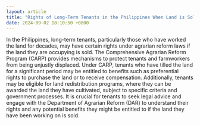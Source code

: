 ```yaml
---
layout: article
title: "Rights of Long-Term Tenants in the Philippines When Land is Sold"
date: 2024-09-02 18:10:50 +0800
---
```


<p>In the Philippines, long-term tenants, particularly those who have worked the land for decades, may have certain rights under agrarian reform laws if the land they are occupying is sold. The Comprehensive Agrarian Reform Program (CARP) provides mechanisms to protect tenants and farmworkers from being unjustly displaced. Under CARP, tenants who have tilled the land for a significant period may be entitled to benefits such as preferential rights to purchase the land or to receive compensation. Additionally, tenants may be eligible for land redistribution programs, where they can be awarded the land they have cultivated, subject to specific criteria and government processes. It is crucial for tenants to seek legal advice and engage with the Department of Agrarian Reform (DAR) to understand their rights and any potential benefits they might be entitled to if the land they have been working on is sold.</p>
